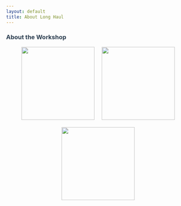 ```yaml
---
layout: default
title: About Long Haul
---
```

<div class="post">
    <h3 class="pageTitle" style="color: #2c3e50;">About the Workshop</h3>
     <div style="display: flex; justify-content: center; gap: 20px; flex-wrap: wrap;">
    <img src="{{ '/assets/img/Ghada.jpg' | relative_url }}" alt="" style="width: 200px; height: auto;">
    <img src="{{ '/assets/img/Ravi.jpg' | relative_url }}" alt="" style="width: 200px; height: auto;">
    <img src="{{ '/assets/img/Mariia.jpg' | relative_url }}" alt="" style="width: 200px; height: auto;">
    </div>
</div>
